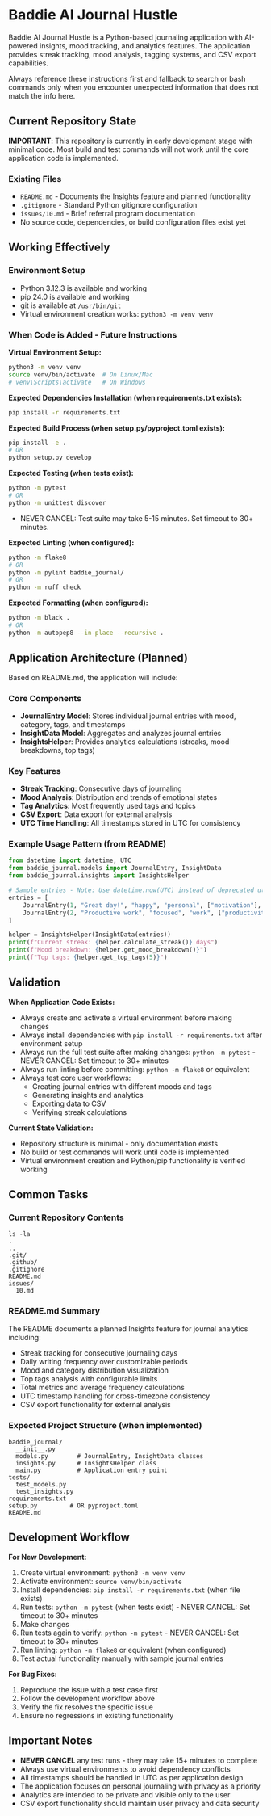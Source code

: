 # Baddie AI Journal Hustle

Baddie AI Journal Hustle is a Python-based journaling application with AI-powered insights, mood tracking, and analytics features. The application provides streak tracking, mood analysis, tagging systems, and CSV export capabilities.

Always reference these instructions first and fallback to search or bash commands only when you encounter unexpected information that does not match the info here.

## Current Repository State

**IMPORTANT**: This repository is currently in early development stage with minimal code. Most build and test commands will not work until the core application code is implemented.

### Existing Files
- `README.md` - Documents the Insights feature and planned functionality
- `.gitignore` - Standard Python gitignore configuration  
- `issues/10.md` - Brief referral program documentation
- No source code, dependencies, or build configuration files exist yet

## Working Effectively

### Environment Setup
- Python 3.12.3 is available and working
- pip 24.0 is available and working
- git is available at `/usr/bin/git`
- Virtual environment creation works: `python3 -m venv venv`

### When Code is Added - Future Instructions

**Virtual Environment Setup:**
```bash
python3 -m venv venv
source venv/bin/activate  # On Linux/Mac
# venv\Scripts\activate   # On Windows
```

**Expected Dependencies Installation (when requirements.txt exists):**
```bash
pip install -r requirements.txt
```

**Expected Build Process (when setup.py/pyproject.toml exists):**
```bash
pip install -e .
# OR
python setup.py develop
```

**Expected Testing (when tests exist):**
```bash
python -m pytest
# OR
python -m unittest discover
```
- NEVER CANCEL: Test suite may take 5-15 minutes. Set timeout to 30+ minutes.

**Expected Linting (when configured):**
```bash
python -m flake8
# OR
python -m pylint baddie_journal/
# OR  
python -m ruff check
```

**Expected Formatting (when configured):**
```bash
python -m black .
# OR
python -m autopep8 --in-place --recursive .
```

## Application Architecture (Planned)

Based on README.md, the application will include:

### Core Components
- **JournalEntry Model**: Stores individual journal entries with mood, category, tags, and timestamps
- **InsightData Model**: Aggregates and analyzes journal entries  
- **InsightsHelper**: Provides analytics calculations (streaks, mood breakdowns, top tags)

### Key Features
- **Streak Tracking**: Consecutive days of journaling
- **Mood Analysis**: Distribution and trends of emotional states
- **Tag Analytics**: Most frequently used tags and topics
- **CSV Export**: Data export for external analysis
- **UTC Time Handling**: All timestamps stored in UTC for consistency

### Example Usage Pattern (from README)
```python
from datetime import datetime, UTC
from baddie_journal.models import JournalEntry, InsightData
from baddie_journal.insights import InsightsHelper

# Sample entries - Note: Use datetime.now(UTC) instead of deprecated utcnow()
entries = [
    JournalEntry(1, "Great day!", "happy", "personal", ["motivation"], datetime.now(UTC)),
    JournalEntry(2, "Productive work", "focused", "work", ["productivity"], datetime.now(UTC))
]

helper = InsightsHelper(InsightData(entries))
print(f"Current streak: {helper.calculate_streak()} days")
print(f"Mood breakdown: {helper.get_mood_breakdown()}")  
print(f"Top tags: {helper.get_top_tags(5)}")
```

## Validation

**When Application Code Exists:**
- Always create and activate a virtual environment before making changes
- Always install dependencies with `pip install -r requirements.txt` after environment setup
- Always run the full test suite after making changes: `python -m pytest` - NEVER CANCEL: Set timeout to 30+ minutes
- Always run linting before committing: `python -m flake8` or equivalent
- Always test core user workflows:
  - Creating journal entries with different moods and tags
  - Generating insights and analytics
  - Exporting data to CSV
  - Verifying streak calculations

**Current State Validation:**
- Repository structure is minimal - only documentation exists
- No build or test commands will work until code is implemented
- Virtual environment creation and Python/pip functionality is verified working

## Common Tasks

### Current Repository Contents
```
ls -la
.
..
.git/
.github/
.gitignore
README.md  
issues/
  10.md
```

### README.md Summary
The README documents a planned Insights feature for journal analytics including:
- Streak tracking for consecutive journaling days
- Daily writing frequency over customizable periods  
- Mood and category distribution visualization
- Top tags analysis with configurable limits
- Total metrics and average frequency calculations
- UTC timestamp handling for cross-timezone consistency
- CSV export functionality for external analysis

### Expected Project Structure (when implemented)
```
baddie_journal/
  __init__.py
  models.py        # JournalEntry, InsightData classes
  insights.py      # InsightsHelper class
  main.py          # Application entry point
tests/
  test_models.py
  test_insights.py
requirements.txt
setup.py         # OR pyproject.toml
README.md
```

## Development Workflow

**For New Development:**
1. Create virtual environment: `python3 -m venv venv`
2. Activate environment: `source venv/bin/activate`
3. Install dependencies: `pip install -r requirements.txt` (when file exists)
4. Run tests: `python -m pytest` (when tests exist) - NEVER CANCEL: Set timeout to 30+ minutes
5. Make changes
6. Run tests again to verify: `python -m pytest` - NEVER CANCEL: Set timeout to 30+ minutes  
7. Run linting: `python -m flake8` or equivalent (when configured)
8. Test actual functionality manually with sample journal entries

**For Bug Fixes:**
1. Reproduce the issue with a test case first
2. Follow the development workflow above
3. Verify the fix resolves the specific issue
4. Ensure no regressions in existing functionality

## Important Notes

- **NEVER CANCEL** any test runs - they may take 15+ minutes to complete
- Always use virtual environments to avoid dependency conflicts
- All timestamps should be handled in UTC as per application design
- The application focuses on personal journaling with privacy as a priority
- Analytics are intended to be private and visible only to the user
- CSV export functionality should maintain user privacy and data security